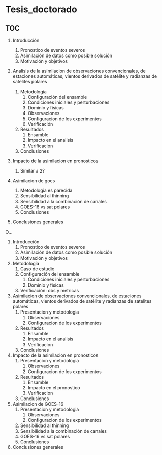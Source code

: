 # Tesis_doctorado

## TOC

1. Introducción
	1. Pronostico de eventos severos
	2. Asimilación de datos como posible solución
	3. Motivación y objetivos
	
2. Analisis de la asimilacion de observaciones convencionales, de estaciones automáticas, vientos derivados de satélite y radianzas de satelites polares
	1. Metodología
		1. Configuración del ensamble
		2. Condiciones iniciales y perturbaciones
		3. Dominio y fisicas
		4. Observaciones 
		5. Configuracion de los experimentos
		6. Verificación
	2. Resultados
		1. Ensamble
		2. Impacto en el analisis
		3. Verificacion
	3. Conclusiones
3. Impacto de la asimilacion en pronosticos
	1. Similar a 2? 
4. Asimilacion de goes
	1. Metodologia es parecida
	2. Sensibilidad al thinning
	3. Sensibilidad a la combinación de canales
	4. GOES-16 vs sat polares
	5. Conclusiones
5. Conclusiones generales

O...

1. Introducción
	1. Pronostico de eventos severos
	2. Asimilación de datos como posible solución
	3. Motivación y objetivos
2. Metodología
	1. Caso de estudio
	2. Configuración del ensamble
		1. Condiciones iniciales y perturbaciones
		2. Dominio y fisicas
	3. Verificación: obs y metricas
3. Asimilacion de observaciones convencionales, de estaciones automáticas, vientos derivados de satélite y radianzas de satelites polares
	1. Presentacion y metodologia
		1. Observaciones 
		2. Configuracion de los experimentos
	2. Resultados
		1. Ensamble
		2. Impacto en el analisis
		3. Verificacion
	3. Conclusiones
4. Impacto de la asimilacion en pronosticos
	1. Presentacion y metodologia
		1. Observaciones 
		2. Configuracion de los experimentos
	2. Resultados
		1. Ensamble
		2. Impacto en el pronostico
		3. Verificacion
	3. Conclusiones
5. Asimilacion de GOES-16
	1. Presentacion y metodologia
		1. Observaciones 
		2. Configuracion de los experimentos
	2. Sensibilidad al thinning
	3. Sensibilidad a la combinación de canales
	4. GOES-16 vs sat polares
	5. Conclusiones
6. Conclusiones generales



